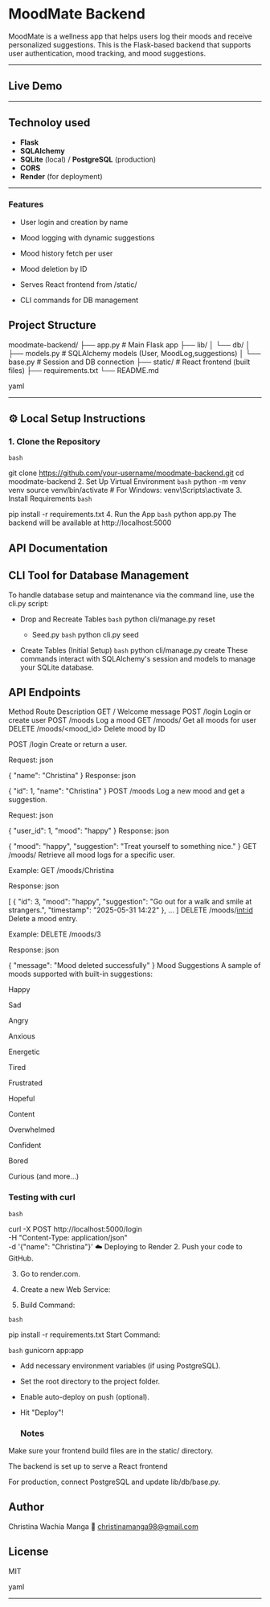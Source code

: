  # MoodMate Backend

MoodMate is a wellness app that helps users log their moods and receive personalized suggestions. This is the Flask-based backend that supports user authentication, mood tracking, and mood suggestions.

---

##  Live Demo

<!-- >  Deployed on: [https://moodmate-backend.onrender.com](https://moodmate-backend.onrender.com) -->

---

## Technoloy  used 

- **Flask**
- **SQLAlchemy**
- **SQLite** (local) / **PostgreSQL** (production)
- **CORS**
- **Render** (for deployment)

---
 ### Features
- User login and creation by name

- Mood logging with dynamic suggestions

- Mood history fetch per user

- Mood deletion by ID

- Serves React frontend from /static/

- CLI commands for DB management


##  Project Structure

moodmate-backend/
├── app.py # Main Flask app
├── lib/
│ └── db/
│ ├── models.py # SQLAlchemy models (User, MoodLog,suggestions)
│ └── base.py # Session and DB connection
├── static/ # React frontend (built files)
├── requirements.txt
└── README.md

yaml


---

## ⚙️ Local Setup Instructions

### 1. Clone the Repository

```bash```

git clone https://github.com/your-username/moodmate-backend.git
cd moodmate-backend
2. Set Up Virtual Environment
```bash```
   python -m venv venv
    source venv/bin/activate  # For Windows: venv\Scripts\activate
3. Install Requirements
```bash```

pip install -r requirements.txt
4. Run the App
```bash```
   python app.py
The backend will be available at http://localhost:5000

 ## API Documentation
 ## CLI Tool for Database Management
To handle database setup and maintenance via the command line, use the cli.py script:

- Drop and Recreate Tables
```bash```
    python cli/manage.py reset
  - Seed.py
```bash```
   python cli.py seed

- Create Tables (Initial Setup)
```bash```
  python cli/manage.py create
These commands interact with SQLAlchemy's session and models to manage your SQLite  database.

## API Endpoints
Method	Route	Description
GET	/	Welcome message
POST	/login	Login or create user
POST	/moods	Log a mood
GET	/moods/<username>	Get all moods for user
DELETE	/moods/<mood_id>	Delete mood by ID


 POST /login
Create or return a user.

Request:
json

{
  "name": "Christina"
}
Response:
json

{
  "id": 1,
  "name": "Christina"
}
 POST /moods
Log a new mood and get a suggestion.

Request:
json

{
  "user_id": 1,
  "mood": "happy"
}
Response:
json

{
  "mood": "happy",
  "suggestion": "Treat yourself to something nice."
}
 GET /moods/<username>
Retrieve all mood logs for a specific user.

Example:
GET /moods/Christina

Response:
json

[
  {
    "id": 3,
    "mood": "happy",
    "suggestion": "Go out for a walk and smile at strangers.",
    "timestamp": "2025-05-31 14:22"
  },
  ...
]
 DELETE /moods/<int:id>
Delete a mood entry.

Example:
DELETE /moods/3

Response:
json

{
  "message": "Mood deleted successfully"
}
 Mood Suggestions
A sample of moods supported with built-in suggestions:

Happy

Sad

Angry

Anxious

Energetic

Tired

Frustrated

Hopeful

Content

Overwhelmed

Confident

Bored

Curious
(and more...)

 ### Testing with curl
```bash```

curl -X POST http://localhost:5000/login \
-H "Content-Type: application/json" \
-d '{"name": "Christina"}'
☁️ Deploying to Render
2. Push your code to GitHub.

3. Go to render.com.

4. Create a new Web Service:

5. Build Command:

```bash```

pip install -r requirements.txt
Start Command:

```bash```
    gunicorn app:app
- Add necessary environment variables (if using PostgreSQL).

- Set the root directory to the project folder.

- Enable auto-deploy on push (optional).

- Hit "Deploy"!

   ### Notes
Make sure your frontend build files are in the static/ directory.

The backend is set up to serve a React frontend 

For production, connect PostgreSQL and update lib/db/base.py.

## Author
Christina Wachia Manga
📧 christinamanga98@gmail.com

## License
MIT

yaml


---







